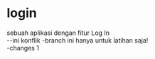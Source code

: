 # login
sebuah aplikasi dengan fitur Log In<br>
--ini konflik
-branch ini hanya untuk latihan saja!<br>
-changes 1
